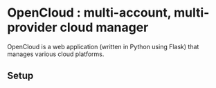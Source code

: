 OpenCloud : multi-account, multi-provider cloud manager
=======================================================
OpenCloud is a web application (written in Python using Flask) that manages various cloud platforms. 

Setup
-----
